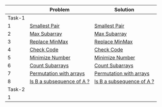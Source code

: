 |  | Problem  | Solution |
|--| ------------- | ------------- |
|Task-1|  |  |
|1| [Smallest Pair](https://codeforces.com/group/MWSDmqGsZm/contest/219774/problem/I) | [Smallest Pair](https://github.com/Salma-Swailem/IEEE-CS-Rookies-2024/blob/main/Task-1/Smallest%20Pair.cpp)  |
|2| [Max Subarray](https://codeforces.com/group/MWSDmqGsZm/contest/219774/problem/L) | [Max Subarray](https://github.com/Salma-Swailem/IEEE-CS-Rookies-2024/blob/main/Task-1/Max%20Subarray.cpp)  |
|3| [Replace MinMax](https://codeforces.com/group/MWSDmqGsZm/contest/219774/problem/M) | [Replace MinMax](https://github.com/Salma-Swailem/IEEE-CS-Rookies-2024/blob/main/Task-1/Replace%20MinMax.cpp)  |
|4| [Check Code](https://codeforces.com/group/MWSDmqGsZm/contest/219774/problem/N]) | [Check Code](https://github.com/Salma-Swailem/IEEE-CS-Rookies-2024/blob/main/Task-1/Check%20Code.cpp)  |
|5| [Minimize Number](https://codeforces.com/group/MWSDmqGsZm/contest/219774/problem/P) | [Minimize Number](https://github.com/Salma-Swailem/IEEE-CS-Rookies-2024/blob/main/Task-1/Minimize%20Number.cpp)  |
|6| [Count Subarrays](https://codeforces.com/group/MWSDmqGsZm/contest/219774/problem/Q) | [Count Subarrays](https://github.com/Salma-Swailem/IEEE-CS-Rookies-2024/blob/main/Task-1/Count%20Subarrays.cpp)  |
|7| [Permutation with arrays](https://codeforces.com/group/MWSDmqGsZm/contest/219774/problem/R) | [Permutation with arrays](https://github.com/Salma-Swailem/IEEE-CS-Rookies-2024/blob/main/Task-1/Permutation%20with%20arrays.cpp)  |
|8| [Is B a subsequence of A ?](https://codeforces.com/group/MWSDmqGsZm/contest/219774/problem/U) | [Is B a subsequence of A ?](https://github.com/Salma-Swailem/IEEE-CS-Rookies-2024/blob/main/Task-1/Is%20B%20a%20subsequence%20of%20A.cpp)  |
| Task-2 |  |  |
|1| []() | []()  |
